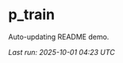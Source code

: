 # p_train

Auto-updating README demo.

<!--START_SECTION:status-->
_Last run: 2025-10-01 04:23 UTC_
<!--END_SECTION:status-->






















































































































































































































































































































































































































































































































































































































































































































































































































































































































































































